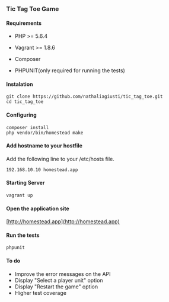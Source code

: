 ### Tic Tag Toe Game ###

#### Requirements ####
* PHP >= 5.6.4

* Vagrant >= 1.8.6

* Composer

* PHPUNIT(only required for running the tests)

#### Instalation ####
	git clone https://github.com/nathaliagiusti/tic_tag_toe.git
	cd tic_tag_toe

#### Configuring ####
	composer install
	php vendor/bin/homestead make
	
#### Add hostname to your hostfile  ####
Add the following line to your /etc/hosts file.

	192.168.10.10 homestead.app

#### Starting Server ####
	vagrant up
	
#### Open the application site ####

[http://homestead.app](http://homestead.app)

#### Run the tests ####
	phpunit

#### To do ####
* Improve the error messages on the API
* Display "Select a player unit" option
* Display "Restart the game" option
* Higher test coverage

